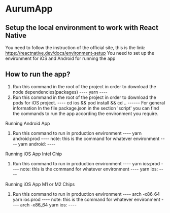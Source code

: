 # AurumApp
## Setup the local environment to work with React Native
You need to follow the instruction of the official site, this is the link:
https://reactnative.dev/docs/environment-setup 
You need to set up the environment for iOS and Android for running the app 



## How to run the app?
1. Run this command in the root of the project in order to download the node dependencies(packages)
---- yarn ----
2. Run this command in the root of the project in order to download the pods for iOS project.
---- cd ios && pod install && cd .. ------
For general information
In the file package.json in the section 'script' you can find the commands to run the app according the environment you require.

Running Android App
1. Run this command to run in production environment
---- yarn android:prod ----
note: this is the command for whatever environment
---- yarn android:<environment> ----

Running iOS App Intel Chip
1. Run this command to run in production environment
---- yarn ios:prod ----
note: this is the command for whatever environment
---- yarn ios:<environment> ----

Running iOS App M1 or M2 Chips
1. Run this command to run in production environment
---- arch -x86_64 yarn ios:prod ----
note: this is the command for whatever environment
---- arch -x86_64 yarn ios:<environment> ----
